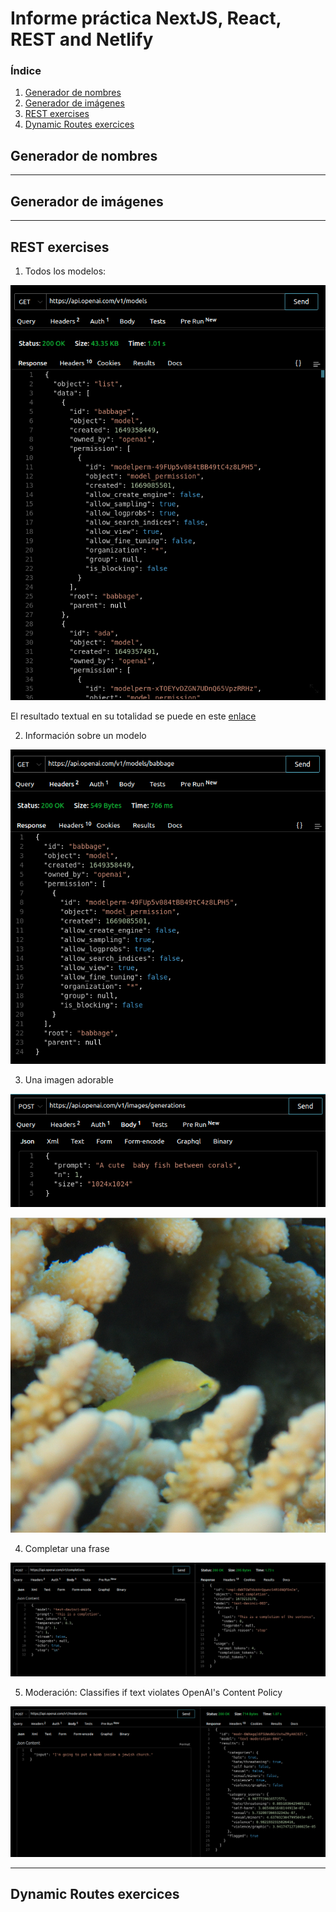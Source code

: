 # Informe práctica NextJS, React, REST and Netlify

<!-- TABLE OF CONTENTS -->
  <h3>Índice</h3>
  <ol>
    <li><a href="#Generador de nombres">Generador de nombres</a></li>
    <li><a href="#Generadordeimágenes">Generador de imágenes</a></li>
    <li><a href="#RESTexercises">REST exercises</a></li>
    <li><a href="#Dynamic Routes exercices">Dynamic Routes exercices</a></li>
  </ol>

## Generador de nombres

***
## Generador de imágenes

***
## REST exercises

1. Todos los modelos:

![img](./docs/images/all_models.png)

El resultado textual en su totalidad se puede en este [enlace](./docs/src/all_models.txt)

2. Información sobre un modelo

![img](./docs/images/one_model.png)

3. Una imagen adorable

![img](./docs/images/cute_img_texto.png)

![img](./docs/images/cute_img.png)

4. Completar una frase

![img](./docs/images/completion.png)

5. Moderación: Classifies if text violates OpenAI's Content Policy

![img](./docs/images/moderation.png)

***
## Dynamic Routes exercices
